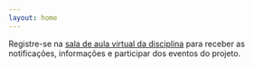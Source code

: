 ```yaml
---
layout: home
---
```

Registre-se na [sala de aula virtual da disciplina](https://groups.google.com/forum/#!forum/gp-id) para receber as notificações, informações e participar dos eventos do projeto.
